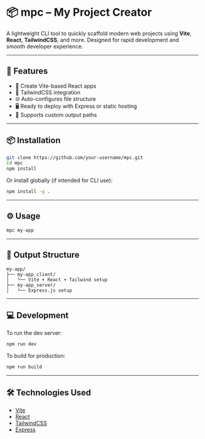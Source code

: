 # 📦 mpc – My Project Creator

A lightweight CLI tool to quickly scaffold modern web projects using **Vite**, **React**, **TailwindCSS**, and more. Designed for rapid development and smooth developer experience.

---

## 🚀 Features

- 🔧 Create Vite-based React apps
- 🎨 TailwindCSS integration
- 🌐 Auto-configures file structure
- 🖥️ Ready to deploy with Express or static hosting
- 🧱 Supports custom output paths

---

## 📦 Installation

```bash
git clone https://github.com/your-username/mpc.git
cd mpc
npm install
```

Or install globally (if intended for CLI use):

```bash
npm install -g .
```

---

## ⚙️ Usage

```bash
mpc my-app
```

---

## 📁 Output Structure

```
my-app/
├── my-app_client/
│   └── Vite + React + Tailwind setup
├── my-app_server/
│   └── Express.js setup
```

---

## 💻 Development

To run the dev server:

```bash
npm run dev
```

To build for production:

```bash
npm run build
```

---

## 🛠 Technologies Used

- [Vite](https://vitejs.dev/)
- [React](https://reactjs.org/)
- [TailwindCSS](https://tailwindcss.com/)
- [Express](https://expressjs.com/)



